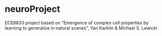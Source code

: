 # neuroProject
ECE8833 project based on "Emergence of complex cell properties by learning to generalize in natural scenes", Yan Karklin &amp; Michael S. Lewicki


